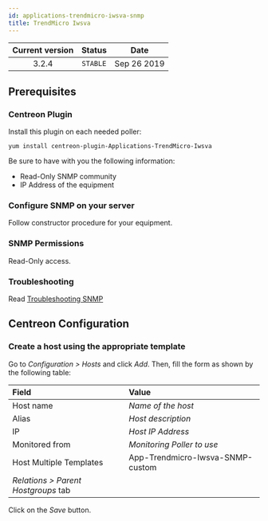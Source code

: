 ```yaml
---
id: applications-trendmicro-iwsva-snmp
title: TrendMicro Iwsva
---
```


| Current version | Status | Date |
| :-: | :-: | :-: |
| 3.2.4 | `STABLE` | Sep 26 2019 |

## Prerequisites

### Centreon Plugin

Install this plugin on each needed poller:

``` shell
yum install centreon-plugin-Applications-TrendMicro-Iwsva
```

Be sure to have with you the following information:

  - Read-Only SNMP community
  - IP Address of the equipment

### Configure SNMP on your server

Follow constructor procedure for your equipment.

### SNMP Permissions

Read-Only access.

### Troubleshooting

Read [Troubleshooting SNMP](http://documentation.centreon.com/docs/centreon-plugins/en/latest/user/guide.html#snmp)

## Centreon Configuration

### Create a host using the appropriate template

Go to *Configuration \> Hosts* and click *Add*. Then, fill the form as shown by the following table:

| Field                                | Value                            |
| :----------------------------------- | :------------------------------- |
| Host name                            | *Name of the host*               |
| Alias                                | *Host description*               |
| IP                                   | *Host IP Address*                |
| Monitored from                       | *Monitoring Poller to use*       |
| Host Multiple Templates              | App-Trendmicro-Iwsva-SNMP-custom |
| *Relations \> Parent Hostgroups* tab |                                  |

Click on the *Save* button.


